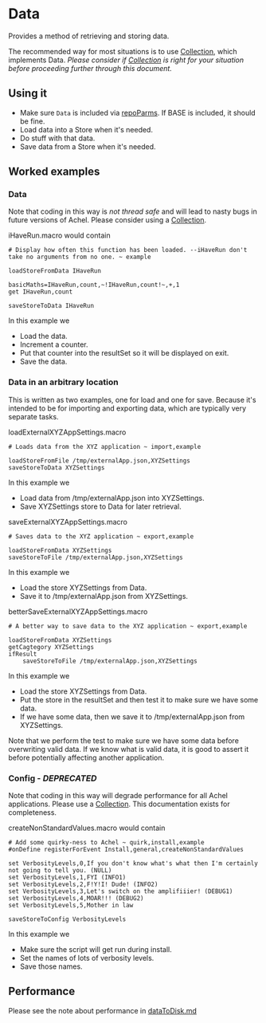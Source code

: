 # Data

Provides a method of retrieving and storing data.

The recommended way for most situations is to use [Collection](https://github.com/ksandom/achel/blob/master/packages-available/Collection/docs/readme.md), which implements Data. *Please consider if [Collection](https://github.com/ksandom/achel/blob/master/packages-available/Collection/docs/readme.md) is right for your situation before proceeding further through this document.*

## Using it

* Make sure `Data` is included via [repoParms](https://github.com/ksandom/achel/blob/master/docs/programming/creatingARepositoryWithProfiles.md#use-repoparmdefinepackages-to-create-a-profile). If BASE is included, it should be fine.
* Load data into a Store when it's needed.
* Do stuff with that data.
* Save data from a Store when it's needed.

## Worked examples

### Data

Note that coding in this way is *not thread safe* and will lead to nasty bugs in future versions of Achel. Please consider using a [Collection](https://github.com/ksandom/achel/blob/master/packages-available/Collection/docs/readme.md).

iHaveRun.macro would contain

    # Display how often this function has been loaded. --iHaveRun don't take no arguments from no one. ~ example
    
    loadStoreFromData IHaveRun
    
    basicMaths=IHaveRun,count,~!IHaveRun,count!~,+,1
    get IHaveRun,count
    
    saveStoreToData IHaveRun

In this example we

* Load the data.
* Increment a counter.
* Put that counter into the resultSet so it will be displayed on exit.
* Save the data.

### Data in an arbitrary location

This is written as two examples, one for load and one for save. Because it's intended to be for importing and exporting data, which are typically very separate tasks.

loadExternalXYZAppSettings.macro

    # Loads data from the XYZ application ~ import,example
    
    loadStoreFromFile /tmp/externalApp.json,XYZSettings
    saveStoreToData XYZSettings

In this example we

* Load data from /tmp/externalApp.json into XYZSettings.
* Save XYZSettings store to Data for later retrieval.

saveExternalXYZAppSettings.macro

    # Saves data to the XYZ application ~ export,example
    
    loadStoreFromData XYZSettings
    saveStoreToFile /tmp/externalApp.json,XYZSettings

In this example we

* Load the store XYZSettings from Data.
* Save it to /tmp/externalApp.json from XYZSettings.

betterSaveExternalXYZAppSettings.macro

    # A better way to save data to the XYZ application ~ export,example
    
    loadStoreFromData XYZSettings
    getCagtegory XYZSettings
    ifResult
    	saveStoreToFile /tmp/externalApp.json,XYZSettings

In this example we

* Load the store XYZSettings from Data.
* Put the store in the resultSet and then test it to make sure we have some data.
 * If we have some data, then we save it to /tmp/externalApp.json from XYZSettings.

Note that we perform the test to make sure we have some data before overwriting valid data. If we know what is valid data, it is good to assert it before potentially affecting another application.

### Config - *DEPRECATED*

Note that coding in this way will degrade performance for all Achel applications. Please use a [Collection](https://github.com/ksandom/achel/blob/master/packages-available/Collection/docs/readme.md). This documentation exists for completeness.

createNonStandardValues.macro would contain

    # Add some quirky-ness to Achel ~ quirk,install,example
    #onDefine registerForEvent Install,general,createNonStandardValues
    
    set VerbosityLevels,0,If you don't know what's what then I'm certainly not going to tell you. (NULL)
    set VerbosityLevels,1,FYI (INFO1)
    set VerbosityLevels,2,F!Y!I! Dude! (INFO2)
    set VerbosityLevels,3,Let's switch on the amplifiiier! (DEBUG1)
    set VerbosityLevels,4,MOAR!!! (DEBUG2)
    set VerbosityLevels,5,Mother in law
    
    saveStoreToConfig VerbosityLevels

In this example we

* Make sure the script will get run during install.
* Set the names of lots of verbosity levels.
* Save those names.

## Performance

Please see the note about performance in [dataToDisk.md](dataToDisk.md)
